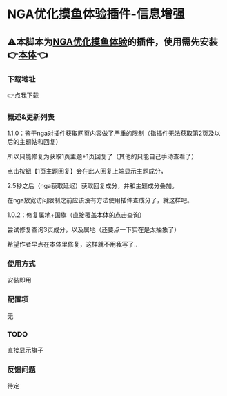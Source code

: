 # NGA优化摸鱼体验插件-信息增强

## ⚠本脚本为[NGA优化摸鱼体验](https://greasyfork.org/zh-CN/scripts/393991-nga%E4%BC%98%E5%8C%96%E6%91%B8%E9%B1%BC%E4%BD%93%E9%AA%8C)的插件，使用需先安装👉[本体](https://greasyfork.org/zh-CN/scripts/393991-nga%E4%BC%98%E5%8C%96%E6%91%B8%E9%B1%BC%E4%BD%93%E9%AA%8C)👈

### 下载地址

👉[点我下载](https://greasyfork.org/zh-CN/scripts/489936)

### 概述&更新列表

1.1.0：鉴于nga对插件获取网页内容做了严重的限制（指插件无法获取第2页及以后的主题帖和回复）

所以只能修复为获取1页主题+1页回复了（其他的只能自己手动查看了）

点击按钮【1页主题回复】会在此人回复上端显示主题成分，

2.5秒之后（nga获取延迟）获取回复成分，并和主题成分叠加。

在nga放宽访问限制之前应该没有方法使用插件查成分了，就这样吧。


1.0.2：修复属地+国旗（直接覆盖本体的点击查询）

尝试修复查询3页成分，以及属地（还要点一下实在是太抽象了）

希望作者早点在本体里修复，这样就不用我写了..

### 使用方式

安装即用

### 配置项

无

### TODO

直接显示旗子

### 反馈问题

待定